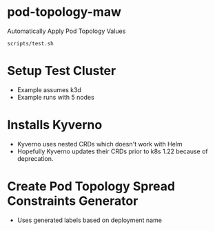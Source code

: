 # pod-topology-maw
Automatically Apply Pod Topology Values

```Install Mutating Admission Webhook
scripts/test.sh
```

# Setup Test Cluster

- Example assumes k3d
- Example runs with 5 nodes

# Installs Kyverno

- Kyverno uses nested CRDs which doesn't work with Helm
- Hopefully Kyverno updates their CRDs prior to k8s 1.22 because of deprecation.

# Create Pod Topology Spread Constraints Generator

- Uses generated labels based on deployment name

